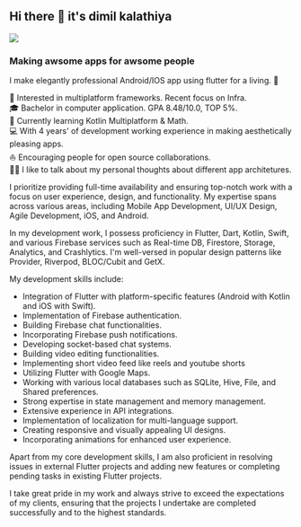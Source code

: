 ## Hi there 👋 it's dimil kalathiya

<img src="https://docs.flutter.dev/assets/images/dash/Dashatars.png"/>

### Making awsome apps for awsome people

I make elegantly professional Android/IOS app using flutter for a living. 🌈

🧐 Interested in multiplatform frameworks. Recent focus on Infra.</br>
🎓 Bachelor in computer application. GPA 8.48/10.0, TOP 5%.</br>
🌱 Currently learning Kotlin Multiplatform & Math.</br>
💻 With 4 years' of development working experience in making aesthetically pleasing apps.</br>
⛵ Encouraging people for open source collaborations.</br>
✍🏻 I like to talk about my personal thoughts about different app architetures.</br>

I prioritize providing full-time availability and ensuring top-notch work with a focus on user experience, design, and functionality. My expertise spans across various areas, including Mobile App Development, UI/UX Design, Agile Development, iOS, and Android.

In my development work, I possess proficiency in Flutter, Dart, Kotlin, Swift, and various Firebase services such as Real-time DB, Firestore, Storage, Analytics, and Crashlytics. I'm well-versed in popular design patterns like Provider, Riverpod, BLOC/Cubit and GetX.

My development skills include:

- Integration of Flutter with platform-specific features (Android with Kotlin and iOS with Swift).
- Implementation of Firebase authentication.
- Building Firebase chat functionalities.
- Incorporating Firebase push notifications.
- Developing socket-based chat systems.
- Building video editing functionalities.
- Implementing short video feed like reels and youtube shorts
- Utilizing Flutter with Google Maps.
- Working with various local databases such as SQLite, Hive, File, and Shared preferences.
- Strong expertise in state management and memory management.
- Extensive experience in API integrations.
- Implementation of localization for multi-language support.
- Creating responsive and visually appealing UI designs.
- Incorporating animations for enhanced user experience.

Apart from my core development skills, I am also proficient in resolving issues in external Flutter projects and adding new features or completing pending tasks in existing Flutter projects.

I take great pride in my work and always strive to exceed the expectations of my clients, ensuring that the projects I undertake are completed successfully and to the highest standards.

